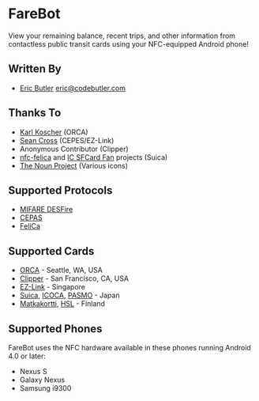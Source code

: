# FareBot

View your remaining balance, recent trips, and other information from contactless public transit cards using your NFC-equipped Android phone!

## Written By

* [Eric Butler][5] <eric@codebutler.com>

## Thanks To

* [Karl Koscher][3] (ORCA)
* [Sean Cross][4] (CEPES/EZ-Link)
* Anonymous Contributor (Clipper)
* [nfc-felica][13] and [IC SFCard Fan][14] projects (Suica)
* [The Noun Project][15] (Various icons)

## Supported Protocols

* [MIFARE DESFire][6]
* [CEPAS][2]
* [FeliCa][8]

## Supported Cards

* [ORCA][0] - Seattle, WA, USA
* [Clipper][1] - San Francisco, CA, USA
* [EZ-Link][7] - Singapore
* [Suica][9], [ICOCA][10], [PASMO][11] - Japan
* [Matkakortti][16], [HSL][17] - Finland

## Supported Phones

FareBot uses the NFC hardware available in these phones running Android 4.0 or later:

* Nexus S
* Galaxy Nexus
* Samsung i9300

[0]: http://www.orcacard.com/
[1]: https://www.clippercard.com/
[2]: http://en.wikipedia.org/wiki/CEPAS
[3]: https://twitter.com/#!/supersat
[4]: https://twitter.com/#!/xobs
[5]: https://twitter.com/#!/codebutler
[6]: http://en.wikipedia.org/wiki/MIFARE#MIFARE_DESFire
[7]: http://www.ezlink.com.sg/index.php
[8]: http://en.wikipedia.org/wiki/FeliCa
[9]: http://en.wikipedia.org/wiki/Suica
[10]: http://en.wikipedia.org/wiki/ICOCA
[11]: http://en.wikipedia.org/wiki/PASMO
[13]: http://code.google.com/p/nfc-felica/
[14]: http://www014.upp.so-net.ne.jp/SFCardFan/
[15]: http://www.thenounproject.com/
[16]: http://www.hsl.fi/EN/passengersguide/travelcard/Pages/default.aspx
[17]: http://www.hsl.fi/EN/